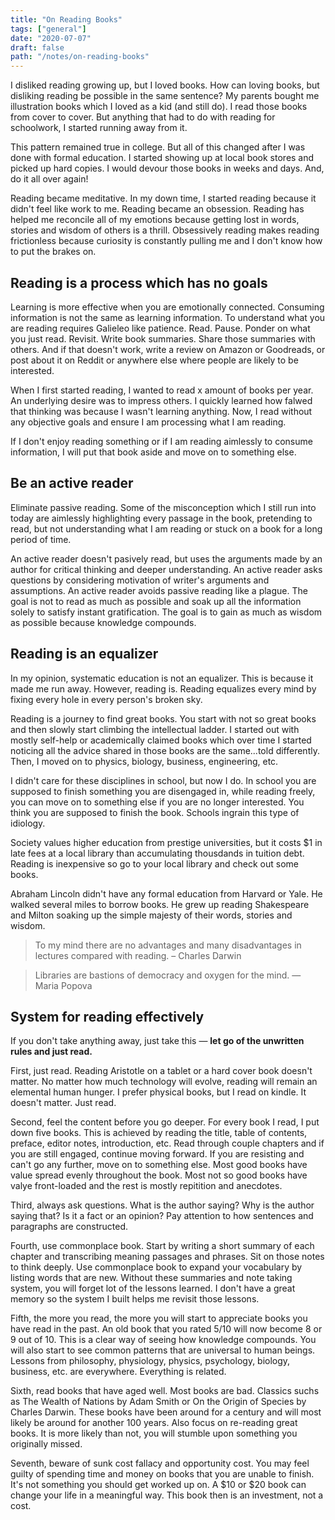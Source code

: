 ```yaml
---
title: "On Reading Books"
tags: ["general"]
date: "2020-07-07"
draft: false
path: "/notes/on-reading-books"
---
```

I disliked reading growing up, but I loved books. How can loving books, but disliking reading be possible in the same sentence? My parents bought me illustration books which I loved as a kid (and still do). I read those books from cover to cover. But anything that had to do with reading for schoolwork, I started running away from it.

This pattern remained true in college. But all of this changed after I was done with formal education. I started showing up at local book stores and picked up hard copies. I would devour those books in weeks and days. And, do it all over again! 

Reading became meditative. In my down time, I started reading because it didn't feel like work to me. Reading became an obsession. Reading has helped me reconcile all of my emotions because getting lost in words, stories and wisdom of others is a thrill. Obsessively reading makes reading frictionless because curiosity is constantly pulling me and I don't know how to put the brakes on.

## Reading is a process which has no goals
Learning is more effective when you are emotionally connected. Consuming information is not the same as learning information. To understand what you are reading requires Galieleo like patience. Read. Pause. Ponder on what you just read. Revisit. Write book summaries. Share those summaries with others. And if that doesn't work, write a review on Amazon or Goodreads, or post about it on Reddit or anywhere else where people are likely to be interested.

When I first started reading, I wanted to read x amount of books per year. An underlying desire was to impress others. I quickly learned how falwed that thinking was because I wasn't learning anything. Now, I read without any objective goals and ensure I am processing what I am reading.

If I don't enjoy reading something or if I am reading aimlessly to consume information, I will put that book aside and move on to something else.

## Be an active reader
Eliminate passive reading. Some of the misconception which I still run into today are aimlessly highlighting every passage in the book, pretending to read, but not understanding what I am reading or stuck on a book for a long period of time.

An active reader doesn't pasively read, but uses the arguments made by an author for critical thinking and deeper understanding. An active reader asks questions by considering motivation of writer's arguments and assumptions. An active reader avoids passive reading like a plague. The goal is not to read as much as possible and soak up all the information solely to satisfy instant gratification. The goal is to gain as much as wisdom as possible because knowledge compounds.

## Reading is an equalizer
In my opinion, systematic education is not an equalizer. This is because it made me run away. However, reading is. Reading equalizes every mind by fixing every hole in every person's broken sky.

Reading is a journey to find great books. You start with not so great books and then slowly start climbing the intellectual ladder. I started out with mostly self-help or academically claimed books which over time I started noticing all the advice shared in those books are the same...told differently. Then, I moved on to physics, biology, business, engineering, etc. 

I didn't care for these disciplines in school, but now I do. In school you are supposed to finish something you are disengaged in, while reading freely, you can move on to something else if you are no longer interested. You think you are supposed to finish the book. Schools ingrain this type of idiology.

Society values higher education from prestige universities, but it costs $1 in late fees at a local library than accumulating thousdands in tuition debt. Reading is inexpensive so go to your local library and check out some books.

Abraham Lincoln didn't have any formal education from Harvard or Yale. He walked several miles to borrow books. He grew up reading Shakespeare and Milton soaking up the simple majesty of their words, stories and wisdom. 

> To my mind there are no advantages and many disadvantages in lectures compared with reading. – Charles Darwin

> Libraries are bastions of democracy and oxygen for the mind. — Maria Popova

## System for reading effectively

If you don't take anything away, just take this — **let go of the unwritten rules and just read.**

First, just read. Reading Aristotle on a tablet or a hard cover book doesn't matter. No matter how much technology will evolve, reading will remain an elemental human hunger. I prefer physical books, but I read on kindle. It doesn't matter. Just read.

Second, feel the content before you go deeper. For every book I read, I put down five books. This is achieved by reading the title, table of contents, preface, editor notes, introduction, etc. Read through couple chapters and if you are still engaged, continue moving forward. If you are resisting and can't go any further, move on to something else. Most good books have value spread evenly throughout the book. Most not so good books have valye front-loaded and the rest is mostly repitition and anecdotes.

Third, always ask questions. What is the author saying? Why is the author saying that? Is it a fact or an opinion? Pay attention to how sentences and paragraphs are constructed.

Fourth, use commonplace book. Start by writing a short summary of each chapter and transcribing meaning passages and phrases. Sit on those notes to think deeply. Use commonplace book to expand your vocabulary by listing words that are new. Without these summaries and note taking system, you will forget lot of the lessons learned. I don't have a great memory so the system I built helps me revisit those lessons.

Fifth, the more you read, the more you will start to appreciate books you have read in the past. An old book that you rated 5/10 will now become 8 or 9 out of 10. This is a clear way of seeing how knowledge compounds. You will also start to see common patterns that are universal to human beings. Lessons from philosophy, physiology, physics, psychology, biology, business, etc. are everywhere. Everything is related.

Sixth, read books that have aged well. Most books are bad. Classics suchs as The Wealth of Nations by Adam Smith or On the Origin of Species by Charles Darwin. These books have been around for a century and will most likely be around for another 100 years. Also focus on re-reading great books. It is more likely than not, you will stumble upon something you originally missed.

Seventh, beware of sunk cost fallacy and opportunity cost. You may feel guilty of spending time and money on books that you are unable to finish. It's not something you should get worked up on. A $10 or $20 book can change your life in a meaningful way. This book then is an investment, not a cost.